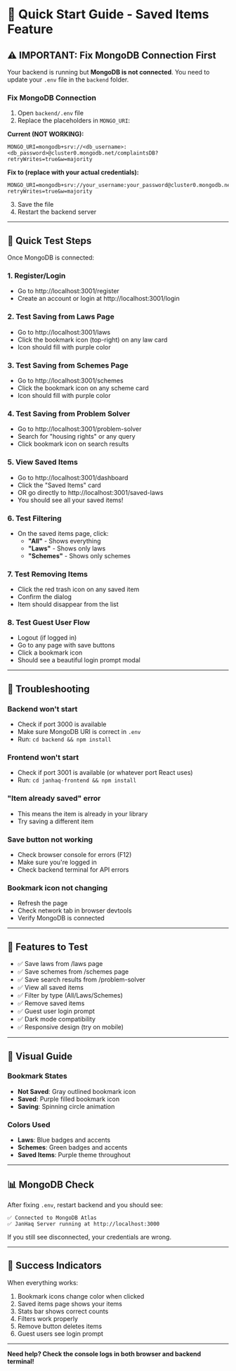 # 🚀 Quick Start Guide - Saved Items Feature

## ⚠️ IMPORTANT: Fix MongoDB Connection First

Your backend is running but **MongoDB is not connected**. You need to update your `.env` file in the `backend` folder.

### Fix MongoDB Connection

1. Open `backend/.env` file
2. Replace the placeholders in `MONGO_URI`:

**Current (NOT WORKING):**
```env
MONGO_URI=mongodb+srv://<db_username>:<db_password>@cluster0.mongodb.net/complaintsDB?retryWrites=true&w=majority
```

**Fix to (replace with your actual credentials):**
```env
MONGO_URI=mongodb+srv://your_username:your_password@cluster0.mongodb.net/complaintsDB?retryWrites=true&w=majority
```

3. Save the file
4. Restart the backend server

---

## 🎯 Quick Test Steps

Once MongoDB is connected:

### 1. Register/Login
- Go to http://localhost:3001/register
- Create an account or login at http://localhost:3001/login

### 2. Test Saving from Laws Page
- Go to http://localhost:3001/laws
- Click the bookmark icon (top-right) on any law card
- Icon should fill with purple color

### 3. Test Saving from Schemes Page
- Go to http://localhost:3001/schemes
- Click the bookmark icon on any scheme card
- Icon should fill with purple color

### 4. Test Saving from Problem Solver
- Go to http://localhost:3001/problem-solver
- Search for "housing rights" or any query
- Click bookmark icon on search results

### 5. View Saved Items
- Go to http://localhost:3001/dashboard
- Click the "Saved Items" card
- OR go directly to http://localhost:3001/saved-laws
- You should see all your saved items!

### 6. Test Filtering
- On the saved items page, click:
  - **"All"** - Shows everything
  - **"Laws"** - Shows only laws
  - **"Schemes"** - Shows only schemes

### 7. Test Removing Items
- Click the red trash icon on any saved item
- Confirm the dialog
- Item should disappear from the list

### 8. Test Guest User Flow
- Logout (if logged in)
- Go to any page with save buttons
- Click a bookmark icon
- Should see a beautiful login prompt modal

---

## 🐛 Troubleshooting

### Backend won't start
- Check if port 3000 is available
- Make sure MongoDB URI is correct in `.env`
- Run: `cd backend && npm install`

### Frontend won't start
- Check if port 3001 is available (or whatever port React uses)
- Run: `cd janhaq-frontend && npm install`

### "Item already saved" error
- This means the item is already in your library
- Try saving a different item

### Save button not working
- Check browser console for errors (F12)
- Make sure you're logged in
- Check backend terminal for API errors

### Bookmark icon not changing
- Refresh the page
- Check network tab in browser devtools
- Verify MongoDB is connected

---

## 📱 Features to Test

- ✅ Save laws from /laws page
- ✅ Save schemes from /schemes page
- ✅ Save search results from /problem-solver
- ✅ View all saved items
- ✅ Filter by type (All/Laws/Schemes)
- ✅ Remove saved items
- ✅ Guest user login prompt
- ✅ Dark mode compatibility
- ✅ Responsive design (try on mobile)

---

## 🎨 Visual Guide

### Bookmark States
- **Not Saved**: Gray outlined bookmark icon
- **Saved**: Purple filled bookmark icon
- **Saving**: Spinning circle animation

### Colors Used
- **Laws**: Blue badges and accents
- **Schemes**: Green badges and accents
- **Saved Items**: Purple theme throughout

---

## 📊 MongoDB Check

After fixing `.env`, restart backend and you should see:
```
✅ Connected to MongoDB Atlas
✅ JanHaq Server running at http://localhost:3000
```

If you still see disconnected, your credentials are wrong.

---

## 🎉 Success Indicators

When everything works:
1. Bookmark icons change color when clicked
2. Saved items page shows your items
3. Stats bar shows correct counts
4. Filters work properly
5. Remove button deletes items
6. Guest users see login prompt

---

**Need help? Check the console logs in both browser and backend terminal!**
